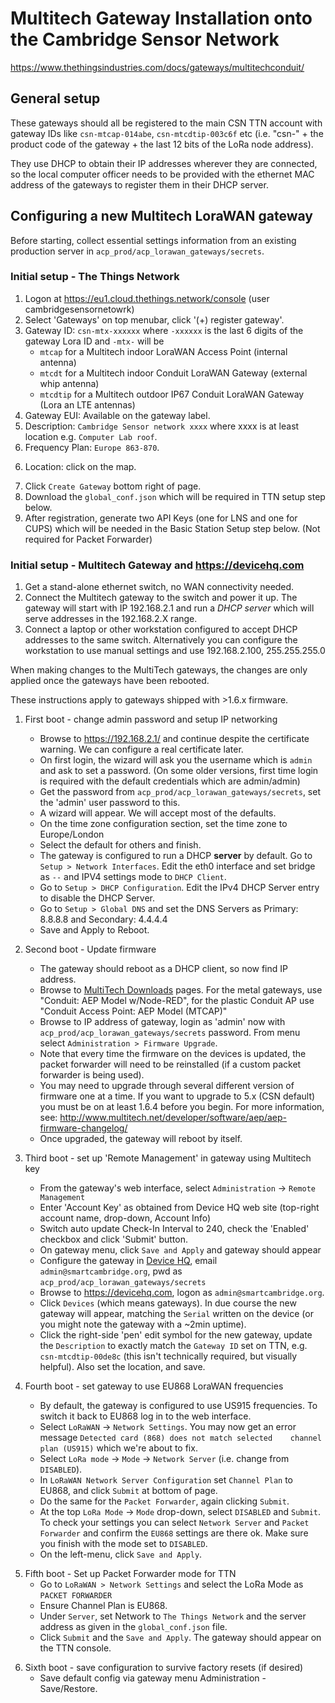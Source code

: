 # Multitech Gateway Installation onto the Cambridge Sensor Network

https://www.thethingsindustries.com/docs/gateways/multitechconduit/

## General setup

These gateways should all be registered to the main CSN TTN account with gateway IDs like `csn-mtcap-014abe`, `csn-mtcdtip-003c6f` etc (i.e. "csn-" + the product code of the gateway + the last 12 bits of the LoRa node address). 
<!-- Currently we're pointing them directly at the `ttn-router-eu` router (not using a local relay).  -->
They use DHCP to obtain their IP addresses wherever they are connected, so the local computer officer needs to be provided with the ethernet MAC address of the gateways to register them in their DHCP server.

## Configuring a new Multitech LoraWAN gateway 

Before starting, collect essential settings information from an existing production server 
in `acp_prod/acp_lorawan_gateways/secrets`.

### Initial setup - The Things Network

1. Logon at https://eu1.cloud.thethings.network/console (user cambridgesensornetowrk)
2. Select 'Gateways' on top menubar, click '(+) register gateway'.
3. Gateway ID: `csn-mtx-xxxxxx` where `-xxxxxx` is the last 6 digits of the gateway Lora ID and `-mtx-` will be
    - `mtcap` for a Multitech indoor LoraWAN Access Point (internal antenna)
    - `mtcdt` for a Multitech indoor Conduit LoraWAN Gateway (external whip antenna)
    - `mtcdtip` for a Multitech outdoor IP67 Conduit LoraWAN Gateway (Lora an LTE antennas)
4. Gateway EUI: Available on the gateway label.
4. Description: `Cambridge Sensor network xxxx` where xxxx is at least location e.g. `Computer Lab roof`.
5. Frequency Plan: `Europe 863-870`.
<!-- 6. Router: `ttn-router-eu` (will be suggested automatically after selecting Frequency Plan). -->
6. Location: click on the map.
<!-- 8. Antenna Placement: `indoor`|`outdoor` as appropriate. -->
7. Click `Create Gateway` bottom right of page.
8. Download the `global_conf.json` which will be required in TTN setup step below.
10. After registration, generate two API Keys (one for LNS and one for CUPS) which will be needed in the Basic Station Setup step below. (Not required for Packet Forwarder)

### Initial setup - Multitech Gateway and https://devicehq.com

1. Get a stand-alone ethernet switch, no WAN connectivity needed.
2. Connect the Multitech gateway to the switch and power it up.  The gateway will start with IP 192.168.2.1 and 
run a *DHCP server* which will serve addresses in the 192.168.2.X range.
3. Connect a laptop or other workstation configured to accept DHCP addresses to the same switch.  Alternatively
you can configure the workstation to use manual settings and use 192.168.2.100, 255.255.255.0

When making changes to the MultiTech gateways, the changes are only applied once the gateways have been rebooted.

These instructions apply to gateways shipped with >1.6.x firmware.

1. First boot - change admin password and setup IP networking
    - Browse to https://192.168.2.1/ and continue despite the certificate warning. We can configure a real certificate later.
    - On first login, the wizard will ask you the username which is `admin` and ask to set a password. (On some older versions, first time login is required with the default credentials which are admin/admin)
    - Get the password from `acp_prod/acp_lorawan_gateways/secrets`, set the 'admin' user password to this.
    - A wizard will appear. We will accept most of the defaults.
    - On the time zone configuration section, set the time zone to Europe/London
    - Select the default for others and finish.
    - The gateway is configured to run a DHCP **server** by default. Go to `Setup > Network Interfaces`. Edit the eth0 interface and set bridge as `--` and IPV4 settings mode to `DHCP Client`.
    - Go to `Setup > DHCP Configuration`. Edit the IPv4 DHCP Server entry to disable the DHCP Server.
    - Go to `Setup > Global DNS` and set the DNS Servers as Primary: 8.8.8.8 and Secondary: 4.4.4.4
    - Save and Apply to Reboot.
    
2. Second boot - Update firmware
    - The gateway should reboot as a DHCP client, so now find IP address.
    - Browse to [MultiTech Downloads](http://www.multitech.net/developer/downloads/) pages. For the metal gateways, use "Conduit: AEP Model w/Node-RED", for the plastic Conduit AP use "Conduit Access Point: AEP Model (MTCAP)"
    - Browse to IP address of gateway, login as 'admin' now with `acp_prod/acp_lorawan_gateways/secrets` password. From menu select `Administration > Firmware Upgrade`.
    - Note that every time the firmware on the devices is updated, the packet forwarder will need to be reinstalled (if a custom packet forwarder is being used).
    - You may need to upgrade through several different version of firmware one at a time. If you want to upgrade to 5.x (CSN default) you must be on at least 1.6.4 before you begin. For more information, see: http://www.multitech.net/developer/software/aep/aep-firmware-changelog/
    - Once upgraded, the gateway will reboot by itself.
    
3. Third boot - set up 'Remote Management' in gateway using Multitech key
    - From the gateway's web interface, select `Administration` -> `Remote Management`
    - Enter 'Account Key' as obtained from Device HQ web site (top-right account name, drop-down, Account Info)
    - Switch auto update Check-In Interval to 240, check the 'Enabled' checkbox and click 'Submit' button.
    - On gateway menu, click `Save and Apply` and gateway should appear 
    - Configure the gateway in [Device HQ](https://www.devicehq.com/), email `admin@smartcambridge.org`, pwd as `acp_prod/acp_lorawan_gateways/secrets`
    - Browse to https://devicehq.com, logon as `admin@smartcambridge.org`.
    - Click `Devices` (which means gateways). In due course the new gateway will appear, matching the
    `Serial` written on the device (or you might note the gateway with a ~2min uptime).
    - Click the right-side 'pen' edit symbol for the new gateway, update the `Description` to exactly match the 
    `Gateway ID` set on TTN, e.g. `csn-mtcdtip-00de8c` (this isn't technically required, but visually helpful). Also
    set the location, and save.
    
4. Fourth boot - set gateway to use EU868 LoraWAN frequencies
    - By default, the gateway is configured to use US915 frequencies. To switch it back to EU868 log in to the web interface.
    - Select `LoRaWAN` -> `Network Settings`. You may now get an error message `Detected card (868) does not match selected    channel plan (US915)` which we're about to fix.
    - Select `LoRa mode` -> `Mode` -> `Network Server` (i.e. change from `DISABLED`).
    - In `LoRaWAN Network Server Configuration` set `Channel Plan` to EU868, and click `Submit` at bottom of page.
    - Do the same for the `Packet Forwarder`, again clicking `Submit`.
    - At the top `LoRa Mode` -> `Mode` drop-down, select `DISABLED` and `Submit`. To check your settings you can select
    `Network Server` and `Packet Forwarder` and confirm the `EU868` settings are there ok. Make sure you finish with
    the mode set to `DISABLED`.
    - On the left-menu, click `Save and Apply`.
    
<!-- 5. Fifth boot - set up custom packet forwarder via SSH terminal session to gateway
    - SSH to the IP address of the LoRaWAN gateway and log in with admin credentials.
    - We will switch to using Jac Kersing's packet forwarder. Instructions for doing this may be found on 
    [TTN's web site about AEP MultiTech Conduits](https://www.thethingsnetwork.org/docs/gateways/multitech/aep.html).
    - `wget https://github.com/kersing/multitech-installer/raw/master/installer.sh --no-check-certificate`
    - `chmod +x installer.sh`
    - `sudo ./installer.sh`
    - `... time zone and network?` hit '1 <Enter>'
    - `Gateway ID:` as entered in TTN console, e.g. 'csn-mtcdtip-012345 <Enter>'
    - `Gateway Key:` <copy/paste from TTN gateway 'Overview' page>, i.e. begins `ttn-account-...`. Hit '1 <Enter>' to confirm.
    - `Email...`: `admin@smartcambridge.org` <Enter>, confirm all with '1 <Enter>'
    - Visit the TTN console and view `Gateways` and in a few mins you should see new gateway as 'connected'. -->

5. Fifth boot - Set up Packet Forwarder mode for TTN
    - Go to `LoRaWAN > Network Settings` and select the LoRa Mode as `PACKET FORWARDER`
    - Ensure Channel Plan is EU868.
    - Under `Server`, set Network to `The Things Network` and the server address as given in the `global_conf.json` file.
    - Click `Submit` and the `Save and Apply`. The gateway should appear on the TTN console.
<!-- 5. Fifth boot - set up Basic Station to connect the gateway to TTN (**Not working as of now**)
    - Go to `LoRaWAN > Network Settings` and select the LoRa Mode as Basic Station.
    - Set the `Credentials` as CUPS.
    - You'll need the the Things Stack CLI to get the CUPS keys. So install the CLI using snap on your laptop/workstation as;
    ```
    sudo snap install ttn-lw-stack
    sudo snap alias ttn-lw-stack.ttn-lw-cli ttn-lw-cli
    ```
    - Run `ttn-lw-cli login`. This will open a browser window or provide you with a link to open in a browser for authorization.
    - CUPS also provides support for LNS, so run the following to set the LNS credentials for CUPS. If succesful you'll receive a response output with the gateway_id.
    ```
    export GTW_ID="your-gateway-id"
    export LNS_KEY="your-lns-api-key"
    export SECRET=$(echo -n $LNS_KEY | xxd -ps -u -c 8192)
    ttn-lw-cli gateways update $GTW_ID --lbs-lns-secret.value $SECRET
    ```
    - Set the URI as `https://eu1.cloud.thethings.network:443`.
    - Copy the contents of `global_conf.json` to Station Config.
    - Get the complete certificate from *https://www.thethingsindustries.com/docs/reference/root-certificates/* and paste the contents of the file in Server Cert.
    - Generate the CUPS key file with the following steps and copy the contents of the `cups.key` file into Gateway Key.
    ```
    export CUPS_KEY="your-cups-api-key"
    echo "Authorization: Bearer $CUPS_KEY" | perl -p -e 's/\r\n|\n|\r/\r\n/g'  > cups.key
    ```
    - Click `Submit` and the `Save and Apply`. The gateway should appear on the TTN console. -->
    
6. Sixth boot - save configuration to survive factory resets (if desired)
    - Save default config via gateway menu Administration - Save/Restore.
